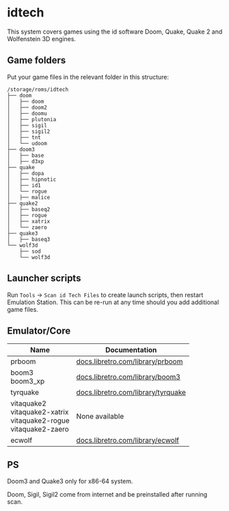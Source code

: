 # idtech

This system covers games using the id software Doom, Quake, Quake 2 and Wolfenstein 3D engines.

## Game folders

Put your game files in the relevant folder in this structure:
```
/storage/roms/idtech
├── doom
│   ├── doom
│   ├── doom2
│   ├── doomu
│   ├── plutonia
│   ├── sigil
│   ├── sigil2
│   ├── tnt
│   └── udoom
├── doom3
│   ├── base
│   ├── d3xp
├── quake
│   ├── dopa
│   ├── hipnotic
│   ├── id1
│   └── rogue
│   ├── malice
├── quake2
│   ├── baseq2
│   ├── rogue
│   ├── xatrix
│   └── zaero
├── quake3
│   ├── baseq3
└── wolf3d
    ├── sod
    └── wolf3d
```

## Launcher scripts

Run `Tools` -> `Scan id Tech Files` to create launch scripts, then restart Emulation Station. This can be re-run at any time should you add additional game files.

## Emulator/Core

| Name | Documentation |
| --- | --- |
| prboom | [docs.libretro.com/library/prboom](https://docs.libretro.com/library/prboom) |
| boom3<br/>boom3_xp | [docs.libretro.com/library/boom3](https://docs.libretro.com/library/boom3) |
| tyrquake | [docs.libretro.com/library/tyrquake](https://docs.libretro.com/library/tyrquake) |
| vitaquake2<br/>vitaquake2-xatrix<br/>vitaquake2-rogue<br/>vitaquake2-zaero | None available |
| ecwolf | [docs.libretro.com/library/ecwolf](https://docs.libretro.com/library/ecwolf) |

## PS

Doom3 and Quake3 only for x86-64 system.

Doom, Sigil, Sigil2 come from internet and be preinstalled after running scan.

